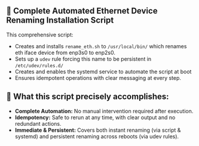 ## 🚀 Complete Automated Ethernet Device Renaming Installation Script

This comprehensive script:

- Creates and installs `rename_eth.sh` to `/usr/local/bin/` which renames eth iface device from enp3s0 to enp2s0.
- Sets up a `udev` rule forcing this name to be persistent in `/etc/udev/rules.d/`
- Creates and enables the systemd service to automate the script at boot
- Ensures idempotent operations with clear messaging at every step.

## 📌 What this script precisely accomplishes:

- **Complete Automation:** No manual intervention required after execution.
- **Idempotency:** Safe to rerun at any time, with clear output and no redundant actions.
- **Immediate & Persistent:** Covers both instant renaming (via script & systemd) and persistent renaming across reboots (via udev rules).

